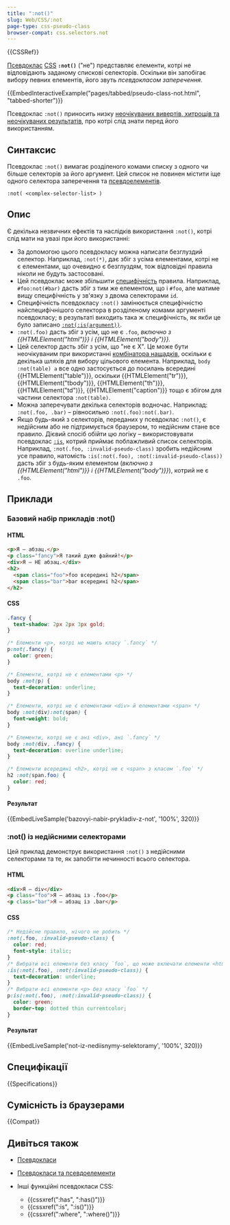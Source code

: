 ```yaml
---
title: ":not()"
slug: Web/CSS/:not
page-type: css-pseudo-class
browser-compat: css.selectors.not
---
```


{{CSSRef}}

[Псевдоклас](/uk/docs/Web/CSS/Pseudo-classes) [CSS](/uk/docs/Web/CSS) **`:not()`** ("не") представляє елементи, котрі не відповідають заданому спискові селекторів. Оскільки він запобігає вибору певних елементів, його звуть _псевдокласом заперечення_.

{{EmbedInteractiveExample("pages/tabbed/pseudo-class-not.html", "tabbed-shorter")}}

Псевдоклас `:not()` приносить низку [неочікуваних вивертів, хитрощів та неочікуваних результатів](#opys), про котрі слід знати перед його використанням.

## Синтаксис

Псевдоклас `:not()` вимагає розділеного комами списку з одного чи більше селекторів за його аргумент. Цей список не повинен містити іще одного селектора заперечення та [псевдоелементів](/uk/docs/Web/CSS/Pseudo-elements).

```
:not( <complex-selector-list> )
```

## Опис

Є декілька незвичних ефектів та наслідків використання `:not()`, котрі слід мати на увазі при його використанні:

- За допомогою цього псевдокласу можна написати безглуздий селектор. Наприклад, `:not(*)`, дає збіг з усіма елементами, котрі не є елементами, що очевидно є безглуздям, тож відповідні правила ніколи не будуть застосовані.
- Цей псевдоклас може збільшити [специфічність](/uk/docs/Web/CSS/Specificity) правила. Наприклад, `#foo:not(#bar)` дасть збіг з тим же елементом, що і `#foo`, але матиме вищу специфічність у зв'язку з двома селекторами `id`.
- Специфічність псевдокласу `:not()` замінюється специфічністю найспецифічнішого селектора в розділеному комами аргументі псевдокласу; в результаті виходить така ж специфічність, як якби це було записано [`:not(:is(argument))`](/uk/docs/Web/CSS/:is).
- `:not(.foo)` дасть збіг з усім, що не є `.foo`, _включно з {{HTMLElement("html")}} і {{HTMLElement("body")}}._
- Цей селектор дасть збіг з усім, що "не є X". Це може бути неочікуваним при використанні [комбінатора нащадків](/uk/docs/Web/CSS/Descendant_combinator), оскільки є декілька шляхів для вибору цільового елемента. Наприклад, `body :not(table) a` все одно застосується до посилань всередині {{HTMLElement("table")}}, оскільки {{HTMLElement("tr")}}, {{HTMLElement("tbody")}}, {{HTMLElement("th")}}, {{HTMLElement("td")}}, {{HTMLElement("caption")}} тощо є збігом для частини селектора `:not(table)`.
- Можна заперечувати декілька селекторів водночас. Наприклад: `:not(.foo, .bar)` – рівносильно `:not(.foo):not(.bar)`.
- Якщо будь-який з селекторів, переданих у псевдоклас `:not()`, є недійсним або не підтримується браузером, то недійсним стане все правило. Дієвий спосіб обійти цю логіку – використовувати псевдоклас [`:is`](/uk/docs/Web/CSS/:is), котрий приймає поблажливий список селекторів. Наприклад, `:not(.foo, :invalid-pseudo-class)` зробить недійсним усе правило, натомість `:is(:not(.foo), :not(:invalid-pseudo-class))` дасть збіг з будь-яким елементом (_включно з {{HTMLElement("html")}} і {{HTMLElement("body")}}_), котрий не є `.foo`.

## Приклади

### Базовий набір прикладів :not()

#### HTML

```html
<p>Я – абзац.</p>
<p class="fancy">Я такий дуже файний!</p>
<div>Я – НЕ абзац.</div>
<h2>
  <span class="foo">foo всередині h2</span>
  <span class="bar">bar всередині h2</span>
</h2>
```

#### CSS

```css
.fancy {
  text-shadow: 2px 2px 3px gold;
}

/* Елементи <p>, котрі не мають класу `.fancy` */
p:not(.fancy) {
  color: green;
}

/* Елементи, котрі не є елементами <p> */
body :not(p) {
  text-decoration: underline;
}

/* Елементи, котрі не є елементами <div> й елементами <span> */
body :not(div):not(span) {
  font-weight: bold;
}

/* Елементи, котрі не є ані <div>, ані `.fancy` */
body :not(div, .fancy) {
  text-decoration: overline underline;
}

/* Елементи всередині <h2>, котрі не є <span> з класом `.foo` */
h2 :not(span.foo) {
  color: red;
}
```

#### Результат

{{EmbedLiveSample('bazovyi-nabir-prykladiv-z-not', '100%', 320)}}

### :not() із недійсними селекторами

Цей приклад демонструє використання `:not()` з недійсними селекторами та те, як запобігти нечинності всього селектора.

#### HTML

```html
<div>Я – div</div>
<p class="foo">Я – абзац із .foo</p>
<p class="bar">Я – абзац із .bar</p>
```

#### CSS

```css
/* Недійсне правило, нічого не робить */
:not(.foo, :invalid-pseudo-class) {
  color: red;
  font-style: italic;
}
/* Вибрати всі елементи без класу `foo`, що може включати елементи <html> і <body> */
:is(:not(.foo), :not(:invalid-pseudo-class)) {
  text-decoration: underline;
}
/* Вибрати всі елементи <p> без класу `foo` */
p:is(:not(.foo), :not(:invalid-pseudo-class)) {
  color: green;
  border-top: dotted thin currentcolor;
}
```

#### Результат

{{EmbedLiveSample('not-iz-nediisnymy-selektoramy', '100%', 320)}}

## Специфікації

{{Specifications}}

## Сумісність із браузерами

{{Compat}}

## Дивіться також

- [Псевдокласи](/uk/docs/Web/CSS/Pseudo-classes)
- [Псевдокласи та псевдоелементи](/uk/docs/Learn/CSS/Building_blocks/Selectors/Pseudo-classes_and_pseudo-elements)
- Інші функційні псевдокласи CSS:

  - {{cssxref(":has", ":has()")}}
  - {{cssxref(":is", ":is()")}}
  - {{cssxref(":where", ":where()")}}
